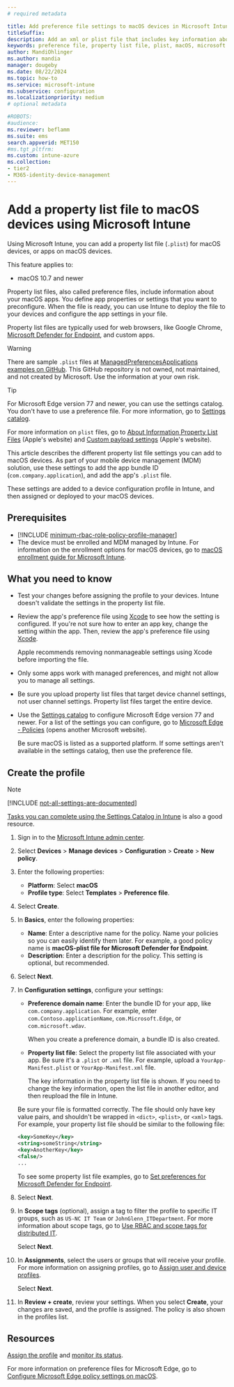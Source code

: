 ```yaml
---
# required metadata

title: Add preference file settings to macOS devices in Microsoft Intune
titleSuffix:
description: Add an xml or plist file that includes key information about your app. Use a preference file device configuration profile to change key information in the property list file, and assign it to your macOS devices in Microsoft Intune.
keywords: preference file, property list file, plist, macOS, microsoft intune, endpoint management
author: MandiOhlinger
ms.author: mandia
manager: dougeby
ms.date: 08/22/2024
ms.topic: how-to
ms.service: microsoft-intune
ms.subservice: configuration
ms.localizationpriority: medium
# optional metadata

#ROBOTS:
#audience:
ms.reviewer: beflamm
ms.suite: ems
search.appverid: MET150
#ms.tgt_pltfrm:
ms.custom: intune-azure
ms.collection:
- tier2
- M365-identity-device-management
---
```


# Add a property list file to macOS devices using Microsoft Intune

Using Microsoft Intune, you can add a property list file (`.plist`) for macOS devices, or apps on macOS devices.

This feature applies to:

- macOS 10.7 and newer

Property list files, also called preference files, include information about your macOS apps. You define app properties or settings that you want to preconfigure. When the file is ready, you can use Intune to deploy the file to your devices and configure the app settings in your file.

Property list files are typically used for web browsers, like Google Chrome, [Microsoft Defender for Endpoint](/microsoft-365/security/defender-endpoint/microsoft-defender-endpoint-mac), and custom apps.

> [!WARNING]
> There are sample `.plist` files at [ManagedPreferencesApplications examples on GitHub](https://github.com/ProfileCreator/ProfileManifests/tree/master/Manifests/ManagedPreferencesApplications). This GitHub repository is not owned, not maintained, and not created by Microsoft. Use the information at your own risk.

> [!TIP]
> For Microsoft Edge version 77 and newer, you can use the settings catalog. You don't have to use a preference file. For more information, go to [Settings catalog](settings-catalog.md).

For more information on `plist` files, go to [About Information Property List Files](https://developer.apple.com/library/archive/documentation/General/Reference/InfoPlistKeyReference/Articles/AboutInformationPropertyListFiles.html) (Apple's website) and [Custom payload settings](https://support.apple.com/guide/mdm/custom-mdm9abbdbe7/1/web/1) (Apple's website).

This article describes the different property list file settings you can add to macOS devices. As part of your mobile device management (MDM) solution, use these settings to add the app bundle ID (`com.company.application`), and add the app's `.plist` file.

These settings are added to a device configuration profile in Intune, and then assigned or deployed to your macOS devices.

## Prerequisites

- [!INCLUDE [minimum-rbac-role-policy-profile-manager](../includes/minimum-rbac-role-policy-profile-manager.md)]
- The device must be enrolled and MDM managed by Intune. For information on the enrollment options for macOS devices, go to [macOS enrollment guide for Microsoft Intune](../fundamentals/deployment-guide-enrollment-macos.md).

## What you need to know

- Test your changes before assigning the profile to your devices. Intune doesn't validate the settings in the property list file.
- Review the app's preference file using [Xcode](https://developer.apple.com/xcode/) to see how the setting is configured. If you're not sure how to enter an app key, change the setting within the app. Then, review the app's preference file using [Xcode](https://developer.apple.com/xcode/).

  Apple recommends removing nonmanageable settings using Xcode before importing the file.

- Only some apps work with managed preferences, and might not allow you to manage all settings.
- Be sure you upload property list files that target device channel settings, not user channel settings. Property list files target the entire device.
- Use the [Settings catalog](settings-catalog.md) to configure Microsoft Edge version 77 and newer. For a list of the settings you can configure, go to [Microsoft Edge - Policies](/DeployEdge/microsoft-edge-policies) (opens another Microsoft website).

  Be sure macOS is listed as a supported platform. If some settings aren't available in the settings catalog, then use the preference file.

## Create the profile

> [!NOTE]
> [!INCLUDE [not-all-settings-are-documented](../includes/not-all-settings-are-documented.md)]
>
> [Tasks you can complete using the Settings Catalog in Intune](settings-catalog-common-features.md) is also a good resource.

1. Sign in to the [Microsoft Intune admin center](https://go.microsoft.com/fwlink/?linkid=2109431).
2. Select **Devices** > **Manage devices** > **Configuration** > **Create** > **New policy**.
3. Enter the following properties:

    - **Platform**: Select **macOS**
    - **Profile type**: Select **Templates** > **Preference file**.

4. Select **Create**.
5. In **Basics**, enter the following properties:

    - **Name**: Enter a descriptive name for the policy. Name your policies so you can easily identify them later. For example, a good policy name is **macOS-plist file for Microsoft Defender for Endpoint**.
    - **Description**: Enter a description for the policy. This setting is optional, but recommended.

6. Select **Next**.

7. In **Configuration settings**, configure your settings:

    - **Preference domain name**: Enter the bundle ID for your app, like `com.company.application`. For example, enter `com.Contoso.applicationName`, `com.Microsoft.Edge`, or `com.microsoft.wdav`.

      When you create a preference domain, a bundle ID is also created.

    - **Property list file**: Select the property list file associated with your app. Be sure it's a `.plist` or `.xml` file. For example, upload a `YourApp-Manifest.plist` or `YourApp-Manifest.xml` file.

      The key information in the property list file is shown. If you need to change the key information, open the list file in another editor, and then reupload the file in Intune.

    Be sure your file is formatted correctly. The file should only have key value pairs, and shouldn't be wrapped in `<dict>`, `<plist>`, or `<xml>` tags. For example, your property list file should be similar to the following file:

    ```xml
    <key>SomeKey</key>
    <string>someString</string>
    <key>AnotherKey</key>
    <false/>
    ...
    ```

    To see some property list file examples, go to [Set preferences for Microsoft Defender for Endpoint](/windows/security/threat-protection/microsoft-defender-atp/mac-preferences).

8. Select **Next**.
9. In **Scope tags** (optional), assign a tag to filter the profile to specific IT groups, such as `US-NC IT Team` or `JohnGlenn_ITDepartment`. For more information about scope tags, go to [Use RBAC and scope tags for distributed IT](../fundamentals/scope-tags.md).

    Select **Next**.

10. In **Assignments**, select the users or groups that will receive your profile. For more information on assigning profiles, go to [Assign user and device profiles](device-profile-assign.md).

    Select **Next**.

11. In **Review + create**, review your settings. When you select **Create**, your changes are saved, and the profile is assigned. The policy is also shown in the profiles list.

## Resources

[Assign the profile](device-profile-assign.md) and [monitor its status](device-profile-monitor.md).

For more information on preference files for Microsoft Edge, go to [Configure Microsoft Edge policy settings on macOS](/deployedge/configure-microsoft-edge-on-mac).
